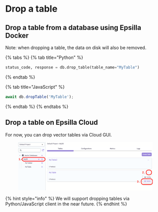 # Drop a table

## Drop a table from a database using Epsilla Docker&#x20;

Note: when dropping a table, the data on disk will also be removed.

{% tabs %}
{% tab title="Python" %}
```python
status_code, response = db.drop_table(table_name="MyTable")
```
{% endtab %}

{% tab title="JavaScript" %}
```javascript
await db.dropTable('MyTable');
```
{% endtab %}
{% endtabs %}

## Drop a table on Epsilla Cloud

For now, you can drop vector tables via Cloud GUI.

<figure><img src="../.gitbook/assets/Screenshot 2023-11-22 at 12.27.54 AM (1).png" alt=""><figcaption></figcaption></figure>

{% hint style="info" %}
We will support dropping tables via Python/JavaScript client in the near future.
{% endhint %}
